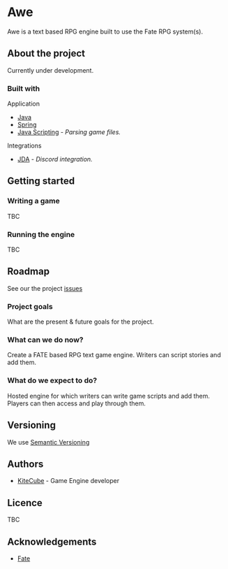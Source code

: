 # Awe
Awe is a text based RPG engine built to use the Fate RPG system(s).

## About the project

Currently under development.

### Built with

Application
- [Java](https://www.java.com/en/)
- [Spring](https://spring.io/)
- [Java Scripting](https://docs.oracle.com/javase/8/docs/technotes/guides/scripting/) - _Parsing game files._

Integrations
- [JDA](https://github.com/DV8FromTheWorld/JDA) - _Discord integration._

## Getting started

### Writing a game

TBC

### Running the engine

TBC

## Roadmap

See our the project [issues](https://github.com/KiteCube/Awe/issues)

### Project goals

What are the present & future goals for the project.

### What can we do now?
Create a FATE based RPG text game engine. Writers can script stories and add them.

### What do we expect to do?
Hosted engine for which writers can write game scripts and add them. Players can then access and play through them.

## Versioning
We use [Semantic Versioning](https://semver.org/)

## Authors
- [KiteCube](https://github.com/KiteCube) - Game Engine developer

## Licence
TBC

## Acknowledgements
- [Fate](https://www.faterpg.com/)
